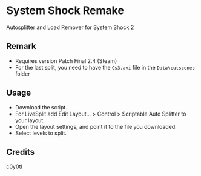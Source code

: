 # System Shock Remake
Autosplitter and Load Remover for System Shock 2

## Remark
* Requires version Patch Final 2.4 (Steam)
* For the last split, you need to have the `Cs3.avi` file in the `Data\cutscenes` folder 

## Usage
* Download the script.
* For LiveSplit add Edit Layout... > Control > Scriptable Auto Splitter to your layout.
* Open the layout settings, and point it to the file you downloaded.
* Select levels to split.

## Credits
[c0y0tl](https://www.twitch.tv/c0y0tl)
